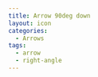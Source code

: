 ```yaml
---
title: Arrow 90deg down
layout: icon
categories:
  - Arrows
tags:
  - arrow
  - right-angle
---
```

